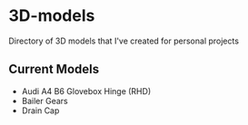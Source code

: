 # 3D-models
Directory of 3D models that I've created for personal projects

## Current Models
- Audi A4 B6 Glovebox Hinge (RHD)
- Bailer Gears
- Drain Cap

